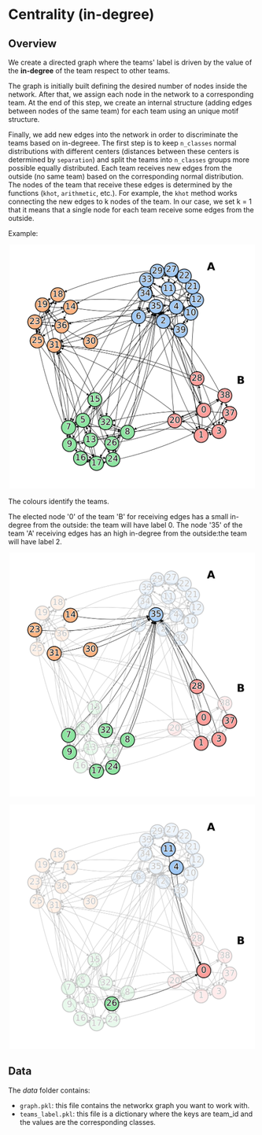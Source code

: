 # Centrality (in-degree)

## Overview

We create a directed graph where the teams' label is driven by the value of the **in-degree** of the team respect to other teams. 

The graph is initially built defining the desired number of nodes inside the network. After that, we assign each node in the network to a corresponding team. At the end of this step, we create an internal structure (adding edges between nodes of the same team) for each team using an unique motif structure.

Finally, we add new edges into the network in order to discriminate the teams based on in-degreee. The first step is to keep `n_classes` normal distributions with different centers (distances between these centers is determined by `separation`) and split the teams into `n_classes` groups more possible equally distributed. Each team receives new edges from the outside (no same team) based on the corresponding normal distribution. The nodes of the team that receive these edges is determined by the functions (`khot`, `arithmetic`, etc.). For example, the `khot` method works connecting the new edges to k nodes of the team. In our case, we set k = 1 that it means that a single node for each team receive some edges from the outside.

Example: 

<p align="center">
<img src="./data/centrality.png" width="500">
</p>


The colours identify the teams.

The elected node '0' of the team 'B' for receiving edges has a small in-degree from the outside: the team will have label 0. The node '35' of the team 'A' receiving edges has an high in-degree from the outside:the team will have label 2.

<p align="center">
<img src="./data/centrality_1.png" width="500">
</p>

<p align="center">
<img src="./data/centrality_2.png" width="500">
</p>

## Data

The *data* folder contains:

- ```graph.pkl```: this file contains the networkx graph you want to work with.
- ```teams_label.pkl```: this file is a dictionary where the keys are team_id and the values are the corresponding classes.

